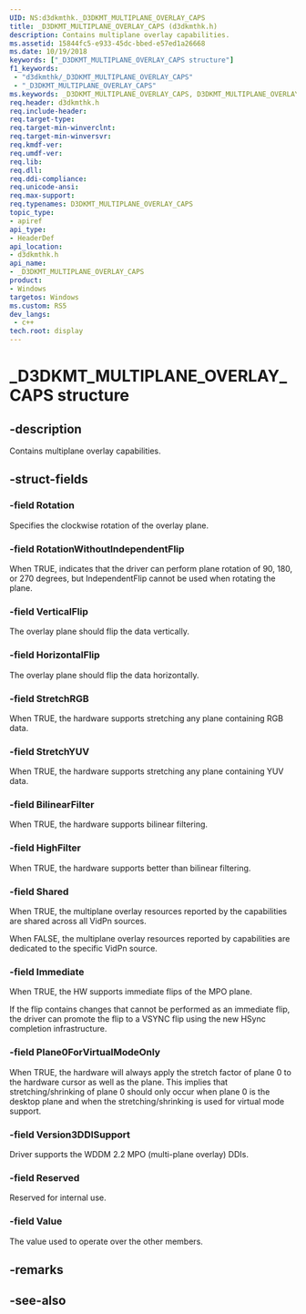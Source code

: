 ```yaml
---
UID: NS:d3dkmthk._D3DKMT_MULTIPLANE_OVERLAY_CAPS
title: _D3DKMT_MULTIPLANE_OVERLAY_CAPS (d3dkmthk.h)
description: Contains multiplane overlay capabilities.
ms.assetid: 15844fc5-e933-45dc-bbed-e57ed1a26668
ms.date: 10/19/2018
keywords: ["_D3DKMT_MULTIPLANE_OVERLAY_CAPS structure"]
f1_keywords:
 - "d3dkmthk/_D3DKMT_MULTIPLANE_OVERLAY_CAPS"
 - "_D3DKMT_MULTIPLANE_OVERLAY_CAPS"
ms.keywords: _D3DKMT_MULTIPLANE_OVERLAY_CAPS, D3DKMT_MULTIPLANE_OVERLAY_CAPS, 
req.header: d3dkmthk.h
req.include-header:
req.target-type:
req.target-min-winverclnt:
req.target-min-winversvr:
req.kmdf-ver:
req.umdf-ver:
req.lib:
req.dll:
req.ddi-compliance:
req.unicode-ansi:
req.max-support:
req.typenames: D3DKMT_MULTIPLANE_OVERLAY_CAPS
topic_type: 
- apiref
api_type: 
- HeaderDef
api_location: 
- d3dkmthk.h
api_name: 
- _D3DKMT_MULTIPLANE_OVERLAY_CAPS
product:
- Windows
targetos: Windows
ms.custom: RS5
dev_langs:
 - c++
tech.root: display
---
```


# _D3DKMT_MULTIPLANE_OVERLAY_CAPS structure

## -description

Contains multiplane overlay capabilities.

## -struct-fields

### -field Rotation

Specifies the clockwise rotation of the overlay plane.

### -field RotationWithoutIndependentFlip

When TRUE, indicates that the driver can perform plane rotation of 90, 180, or 270 degrees, but IndependentFlip cannot be used when rotating the plane.

### -field VerticalFlip

The overlay plane should flip the data vertically.

### -field HorizontalFlip

The overlay plane should flip the data horizontally.

### -field StretchRGB

When TRUE, the hardware supports stretching any plane containing RGB data.

### -field StretchYUV

When TRUE, the hardware supports stretching any plane containing YUV data.

### -field BilinearFilter

When TRUE, the hardware supports bilinear filtering.

### -field HighFilter

When TRUE, the hardware supports better than bilinear filtering.

### -field Shared

When TRUE, the multiplane overlay resources reported by the capabilities are shared across all VidPn sources.

When FALSE, the multiplane overlay resources reported by capabilities are dedicated to the specific VidPn source.

### -field Immediate

When TRUE, the HW supports immediate flips of the MPO plane.

If the flip contains changes that cannot be performed as an immediate flip, the driver can promote the flip to a VSYNC flip using the new HSync completion infrastructure.

### -field Plane0ForVirtualModeOnly

When TRUE, the hardware will always apply the stretch factor of plane 0 to the hardware cursor as well as the plane. This implies that stretching/shrinking of plane 0 should only occur when plane 0 is the desktop plane and when the stretching/shrinking is used for virtual mode support.

### -field Version3DDISupport

Driver supports the WDDM 2.2 MPO (multi-plane overlay) DDIs.

### -field Reserved

Reserved for internal use.

### -field Value
 
The value used to operate over the other members.

## -remarks

## -see-also
